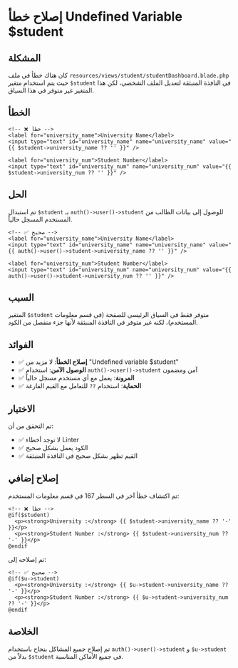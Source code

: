 # إصلاح خطأ Undefined Variable $student

## المشكلة
كان هناك خطأ في ملف `resources/views/student/studentDashboard.blade.php` حيث يتم استخدام متغير `$student` في النافذة المنبثقة لتعديل الملف الشخصي، لكن هذا المتغير غير متوفر في هذا السياق.

## الخطأ
```blade
<!-- ❌ خطأ -->
<label for="university_name">University Name</label>
<input type="text" id="university_name" name="university_name" value="{{ $student->university_name ?? '' }}" />

<label for="university_num">Student Number</label>
<input type="text" id="university_num" name="university_num" value="{{ $student->university_num ?? '' }}" />
```

## الحل
تم استبدال `$student` بـ `auth()->user()->student` للوصول إلى بيانات الطالب من المستخدم المسجل حالياً.

```blade
<!-- ✅ صحيح -->
<label for="university_name">University Name</label>
<input type="text" id="university_name" name="university_name" value="{{ auth()->user()->student->university_name ?? '' }}" />

<label for="university_num">Student Number</label>
<input type="text" id="university_num" name="university_num" value="{{ auth()->user()->student->university_num ?? '' }}" />
```

## السبب
المتغير `$student` متوفر فقط في السياق الرئيسي للصفحة (في قسم معلومات المستخدم)، لكنه غير متوفر في النافذة المنبثقة لأنها جزء منفصل من الكود.

## الفوائد
- ✅ **إصلاح الخطأ**: لا مزيد من "Undefined variable $student"
- ✅ **الوصول الآمن**: استخدام `auth()->user()->student` آمن ومضمون
- ✅ **المرونة**: يعمل مع أي مستخدم مسجل حالياً
- ✅ **الحماية**: استخدام `??` للتعامل مع القيم الفارغة

## الاختبار
تم التحقق من أن:
- ✅ لا توجد أخطاء Linter
- ✅ الكود يعمل بشكل صحيح
- ✅ القيم تظهر بشكل صحيح في النافذة المنبثقة

## إصلاح إضافي
تم اكتشاف خطأ آخر في السطر 167 في قسم معلومات المستخدم:

```blade
<!-- ❌ خطأ -->
@if($student)
  <p><strong>University :</strong> {{ $student->university_name ?? '-' }}</p>
  <p><strong>Student Number :</strong> {{ $student->university_num ?? '-' }}</p>
@endif
```

تم إصلاحه إلى:

```blade
<!-- ✅ صحيح -->
@if($u->student)
  <p><strong>University :</strong> {{ $u->student->university_name ?? '-' }}</p>
  <p><strong>Student Number :</strong> {{ $u->student->university_num ?? '-' }}</p>
@endif
```

## الخلاصة
تم إصلاح جميع المشاكل بنجاح باستخدام `auth()->user()->student` و `$u->student` بدلاً من `$student` في جميع الأماكن المناسبة.
